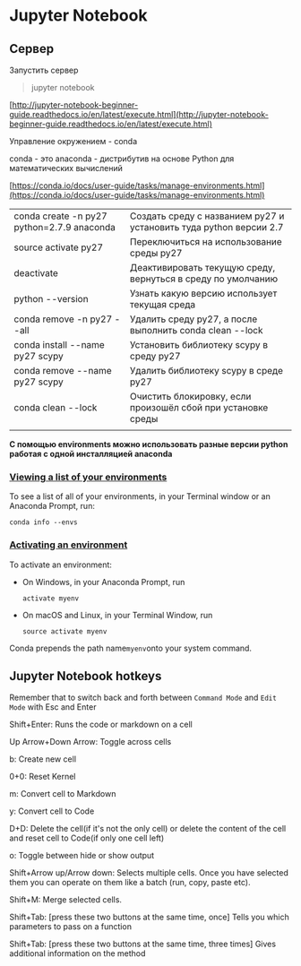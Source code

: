 # Jupyter Notebook

## Сервер

Запустить сервер

> jupyter notebook

[http://jupyter-notebook-beginner-guide.readthedocs.io/en/latest/execute.html](http://jupyter-notebook-beginner-guide.readthedocs.io/en/latest/execute.html)

Управление окружением - conda

conda - это anaconda - дистрибутив на основе Python для математических вычислений

[https://conda.io/docs/user-guide/tasks/manage-environments.html](https://conda.io/docs/user-guide/tasks/manage-environments.html)

|  |  |
| :--- | :--- |
| conda create -n py27 python=2.7.9 anaconda | Создать среду с названием py27 и установить туда python версии 2.7 |
| source activate py27 | Переключиться на использование среды py27 |
| deactivate | Деактивировать текущую среду, вернуться в среду по умолчанию |
| python --version | Узнать какую версию использует текущая среда |
| conda remove -n py27 --all | Удалить среду py27, а после выполнить conda clean --lock |
| conda install --name py27 scypy | Установить библиотеку scypy  в среду py27 |
| conda remove --name py27 scypy | Удалить библиотеку scypy в среде py27 |
| conda clean --lock | Очистить блокировку, если произошёл сбой при установке среды |
|  |  |

**С помощью environments можно использовать разные версии python работая с одной инсталляцией anaconda**

### [Viewing a list of your environments](https://conda.io/docs/user-guide/tasks/manage-environments.html#id8)

To see a list of all of your environments, in your Terminal window or an Anaconda Prompt, run:

```text
conda info --envs
```

### [Activating an environment](https://conda.io/docs/user-guide/tasks/manage-environments.html#id5)

To activate an environment:

* On Windows, in your Anaconda Prompt, run

  `activate myenv`

* On macOS and Linux, in your Terminal Window, run

  `source activate myenv`

Conda prepends the path name`myenv`onto your system command.

## Jupyter Notebook hotkeys

 Remember that to switch back and forth between `Command Mode` and `Edit Mode` with Esc and Enter

Shift+Enter: Runs the code or markdown on a cell

Up Arrow+Down Arrow: Toggle across cells

b: Create new cell

0+0: Reset Kernel

m: Convert cell to Markdown

y: Convert cell to Code

D+D: Delete the cell\(if it's not the only cell\) or delete the content of the cell and reset cell to Code\(if only one cell left\)

o: Toggle between hide or show output

Shift+Arrow up/Arrow down: Selects multiple cells. Once you have selected them you can operate on them like a batch \(run, copy, paste etc\).

Shift+M: Merge selected cells.

Shift+Tab: \[press these two buttons at the same time, once\] Tells you which parameters to pass on a function

Shift+Tab: \[press these two buttons at the same time, three times\] Gives additional information on the method

